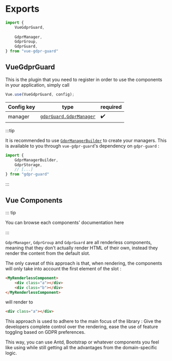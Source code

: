 # Exports

```js
import {
    VueGdprGuard,
    
    GdprManager,
    GdprGroup,
    GdprGuard,
} from "vue-gdpr-guard"
```



## VueGdprGuard

This is the plugin that you need to register in order to use the components in your application, simply call

```javascript
Vue.use(VueGdprGuard, config);
```

| Config key | type                                                         | required           |
| ---------- | ------------------------------------------------------------ | ------------------ |
| manager    | [`gdprGuard.GdprManager`](https://voltra.github.io/gdpr-guard/classes/gdprmanager.html) | :heavy_check_mark: |

:::tip

It is recommended to use [`GdprManagerBuilder`](https://voltra.github.io/gdpr-guard/classes/gdprmanagerbuilder.html) to create your managers. This is available to you through `vue-gdpr-guard`'s dependency on `gdpr-guard` :

```javascript
import {
    GdprManagerBuilder,
    GdprStorage,
    // [...]
} from "gdpr-guard"
```



:::



## Vue Components

::: tip

You can browse each components' documentation here

:::



`GdprManager`, `GdprGroup` and `GdprGuard` are all renderless components, meaning that they don't actually render HTML of their own, instead they render the content from the default slot.

The only caveat of this approach is that, when rendering, the components will only take into account the first element of the slot :



```html
<MyRenderlessComponent>
	<div class="a"></div>
	<div class="b"></div>
</MyRenderlessComponent>
```

will render to

```html
<div class="a"></div>
```



This approach is used to adhere to the main focus of the library : Give the developers complete control over the rendering, ease the use of feature toggling based on GDPR preferences.

This way, you can use Antd, Bootstrap or whatever components you feel like using while still getting all the advantages from the domain-specific logic.